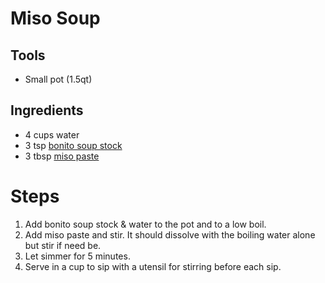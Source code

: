 # Miso Soup

## Tools

- Small pot (1.5qt)

## Ingredients

- 4 cups water 
- 3 tsp [bonito soup stock](https://a.co/d/fnFTv68)
- 3 tbsp [miso paste](https://proshop.prontohomedelivery.com/product/miso-soybean-paste-2?srsltid=AfmBOore-E0IlBe4zYCt6HULX3R-ntc-bc0-ROk9FXbYP2waNYfJKKj3eSI&gQT=1)

# Steps

1. Add bonito soup stock & water to the pot and to a low boil.
2. Add miso paste and stir. It should dissolve with the boiling water alone but stir if need be.
3. Let simmer for 5 minutes.
4. Serve in a cup to sip with a utensil for stirring before each sip.